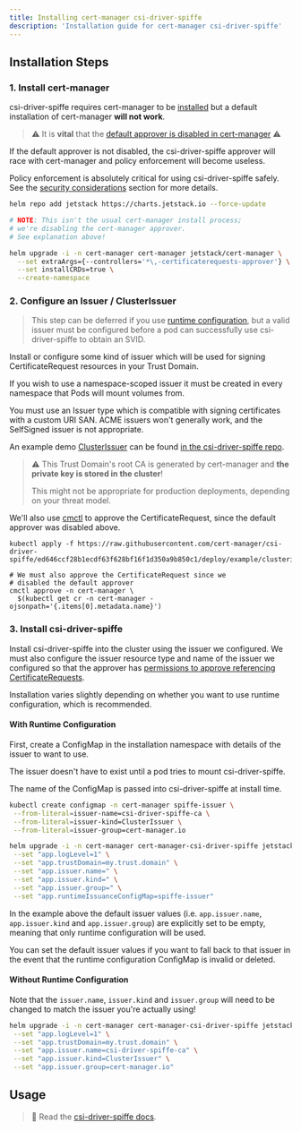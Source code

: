 ```yaml
---
title: Installing cert-manager csi-driver-spiffe
description: 'Installation guide for cert-manager csi-driver-spiffe'
---
```


## Installation Steps

### 1. Install cert-manager

csi-driver-spiffe requires cert-manager to be [installed](../../installation/README.md) but
a default installation of cert-manager **will not work**.

> ⚠️ It is **vital** that the [default approver is disabled in cert-manager](../../usage/certificaterequest.md#approver-controller) ⚠️

If the default approver is not disabled, the csi-driver-spiffe approver will
race with cert-manager and policy enforcement will become useless.

Policy enforcement is absolutely critical for using csi-driver-spiffe safely. See
the [security considerations](./README.md#security-considerations) section for more details.

```bash
helm repo add jetstack https://charts.jetstack.io --force-update

# NOTE: This isn't the usual cert-manager install process;
# we're disabling the cert-manager approver.
# See explanation above!

helm upgrade -i -n cert-manager cert-manager jetstack/cert-manager \
  --set extraArgs={--controllers='*\,-certificaterequests-approver'} \
  --set installCRDs=true \
  --create-namespace
```

### 2. Configure an Issuer / ClusterIssuer

> This step can be deferred if you use [runtime configuration](./README.md#runtime-configuration),
> but a valid issuer must be configured before a pod can successfully use
> csi-driver-spiffe to obtain an SVID.

Install or configure some kind of issuer which will be used for signing
CertificateRequest resources in your Trust Domain.

If you wish to use a namespace-scoped issuer it must be created in every namespace
that Pods will mount volumes from.

You must use an Issuer type which is compatible with signing certificates with a custom
URI SAN. ACME issuers won't generally work, and the SelfSigned issuer is not appropriate.

An example demo [ClusterIssuer](../../concepts/issuer.md#namespaces) can
be found [in the csi-driver-spiffe repo](https://github.com/cert-manager/csi-driver-spiffe/blob/ed646ccf28b1ecdf63f628bf16f1d350a9b850c1/deploy/example/clusterissuer.yaml).

> ⚠️ This Trust Domain's root CA is generated by cert-manager and **the private key is stored in the cluster**!
>
> This might not be appropriate for production deployments, depending on your threat model.

We'll also use [cmctl](../../reference/cmctl.md) to approve the CertificateRequest,
since the default approver was disabled above.

```terminal
kubectl apply -f https://raw.githubusercontent.com/cert-manager/csi-driver-spiffe/ed646ccf28b1ecdf63f628bf16f1d350a9b850c1/deploy/example/clusterissuer.yaml

# We must also approve the CertificateRequest since we
# disabled the default approver
cmctl approve -n cert-manager \
  $(kubectl get cr -n cert-manager -ojsonpath='{.items[0].metadata.name}')
```

### 3. Install csi-driver-spiffe

Install csi-driver-spiffe into the cluster using the issuer we configured. We
must also configure the issuer resource type and name of the issuer we
configured so that the approver has [permissions to approve referencing CertificateRequests](../../usage/certificaterequest.md#rbac-syntax).

Installation varies slightly depending on whether you want to use runtime configuration, which is recommended.

#### With Runtime Configuration

First, create a ConfigMap in the installation namespace with details of the issuer to want to use.

The issuer doesn't have to exist until a pod tries to mount csi-driver-spiffe.

The name of the ConfigMap is passed into csi-driver-spiffe at install time.

```bash
kubectl create configmap -n cert-manager spiffe-issuer \
 --from-literal=issuer-name=csi-driver-spiffe-ca \
 --from-literal=issuer-kind=ClusterIssuer \
 --from-literal=issuer-group=cert-manager.io
```

```bash
helm upgrade -i -n cert-manager cert-manager-csi-driver-spiffe jetstack/cert-manager-csi-driver-spiffe --wait \
 --set "app.logLevel=1" \
 --set "app.trustDomain=my.trust.domain" \
 --set "app.issuer.name=" \
 --set "app.issuer.kind=" \
 --set "app.issuer.group=" \
 --set "app.runtimeIssuanceConfigMap=spiffe-issuer"
```

In the example above the default issuer values (i.e. `app.issuer.name`, `app.issuer.kind` and `app.issuer.group`)
are explicitly set to be empty, meaning that only runtime configuration will be used.

You can set the default issuer values if you want to fall back to that issuer in the event that the runtime
configuration ConfigMap is invalid or deleted.

#### Without Runtime Configuration

Note that the `issuer.name`, `issuer.kind` and `issuer.group` will need to be changed to match
the issuer you're actually using!

```bash
helm upgrade -i -n cert-manager cert-manager-csi-driver-spiffe jetstack/cert-manager-csi-driver-spiffe --wait \
 --set "app.logLevel=1" \
 --set "app.trustDomain=my.trust.domain" \
 --set "app.issuer.name=csi-driver-spiffe-ca" \
 --set "app.issuer.kind=ClusterIssuer" \
 --set "app.issuer.group=cert-manager.io"
```

## Usage

> 📖 Read the [csi-driver-spiffe docs](./README.md).
